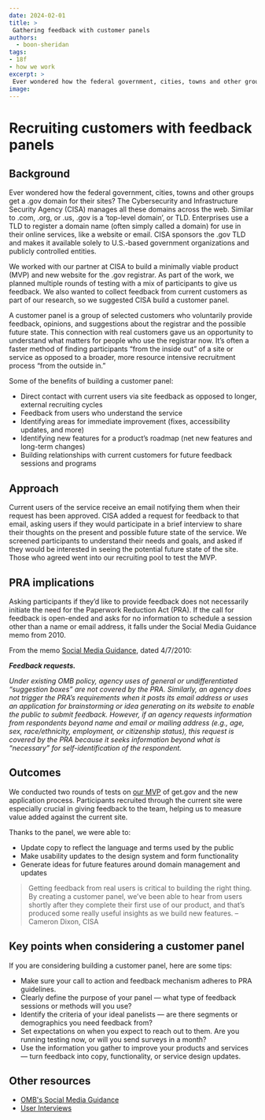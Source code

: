 ```yaml
---
date: 2024-02-01
title: >
 Gathering feedback with customer panels
authors: 
  - boon-sheridan
tags: 
- 18f
- how we work
excerpt: >
 Ever wondered how the federal government, cities, towns and other groups get a .gov domain for their sites? The Cybersecurity and Infrastructure Security Agency (CISA) manages all these domains across the web. Learn how we helped CISA build a customer panel to gather feedback from current customers as part of our partnership in building a new website for the .gov registrar.
image:
---
```


# Recruiting customers with feedback panels


## Background

Ever wondered how the federal government, cities, towns and other groups get a .gov domain for their sites? The Cybersecurity and Infrastructure Security Agency (CISA) manages all these domains across the web. Similar to .com, .org, or .us, .gov is a ‘top-level domain’, or TLD. Enterprises use a TLD to register a domain name (often simply called a domain) for use in their online services, like a website or email. CISA sponsors the .gov TLD and makes it available solely to U.S.-based government organizations and publicly controlled entities. 

We worked with our partner at CISA to build a minimally viable product (MVP) and new website for the .gov registrar. As part of the work, we planned multiple rounds of testing with a mix of participants to give us feedback. We also wanted to collect feedback from current customers as part of our research, so we suggested CISA build a customer panel.

A customer panel is a group of selected customers who voluntarily provide feedback, opinions, and suggestions about the registrar and the possible future state. This connection with real customers gave us an opportunity to understand what matters for people who use the registrar now. It’s often a faster method of finding participants “from the inside out” of a site or service as opposed to a broader, more resource intensive recruitment process “from the outside in.” 

Some of the benefits of building a customer panel:

- Direct contact with current users via site feedback as opposed to longer, external recruiting cycles 
- Feedback from users who understand the service
- Identifying areas for immediate improvement (fixes, accessibility updates, and more)
- Identifying new features for a product’s roadmap (net new features and long-term changes)
- Building relationships with current customers for future feedback sessions and programs

## Approach

Current users of the service receive an email notifying them when their request has been approved. CISA added a request for feedback to that email, asking users if they would participate in a brief interview to share their thoughts on the present and possible future state of the service. We screened participants to understand their needs and goals, and asked if they would be interested in seeing the potential future state of the site. Those who agreed went into our recruiting pool to test the MVP.


## PRA implications

Asking participants if they’d like to provide feedback does not necessarily initiate the need for the Paperwork Reduction Act (PRA). If the call for feedback is open-ended and asks for no information to schedule a session other than a name or email address, it falls under the Social Media Guidance memo from 2010.

From the memo [Social Media Guidance](https://www.whitehouse.gov/wp-content/uploads/legacy_drupal_files/omb/assets/inforeg/SocialMediaGuidance_04072010.pdf), dated 4/7/2010:

**_Feedback requests._**

_Under existing OMB policy, agency uses of general or undifferentiated “suggestion boxes” are not covered by the PRA. Similarly, an agency does not trigger the PRA’s requirements when it posts its email address or uses an application for brainstorming or idea generating on its website to enable the public to submit feedback. However, if an agency requests information from respondents beyond name and email or mailing address (e.g., age, sex, race/ethnicity, employment, or citizenship status), this request is covered by the PRA because it seeks information beyond what is “necessary” for self-identification of the respondent._

## Outcomes

We conducted two rounds of tests on [our MVP](https://beta.get.gov/) of get.gov and the new application process. Participants recruited through the current site were especially crucial in giving feedback to the team, helping us to measure value added against the current site. 

Thanks to the panel, we were able to:
- Update copy to reflect the language and terms used by the public
- Make usability updates to the design system and form functionality
- Generate ideas for future features around domain management and updates

> Getting feedback from real users is critical to building the right thing. By creating a customer panel, we’ve been able to hear from users shortly after they complete their first use of our product, and that’s produced some really useful insights as we build new features.
> <span>–Cameron Dixon, CISA</span>

## Key points when considering a customer panel

If you are considering building a customer panel, here are some tips:

- Make sure your call to action and feedback mechanism adheres to PRA guidelines.
- Clearly define the purpose of your panel — what type of feedback sessions or methods will you use?
- Identify the criteria of your ideal panelists — are there segments or demographics you need feedback from?
- Set expectations on when you expect to reach out to them. Are you running testing now, or will you send surveys in a month?
- Use the information you gather to improve your products and services — turn feedback into copy, functionality, or service design updates.


## Other resources

- [OMB's Social Media Guidance](https://digital.gov/resources/guidelines-for-secure-use-of-social-media/)
- [User Interviews](https://methods.18f.gov/discover/stakeholder-and-user-interviews/)
